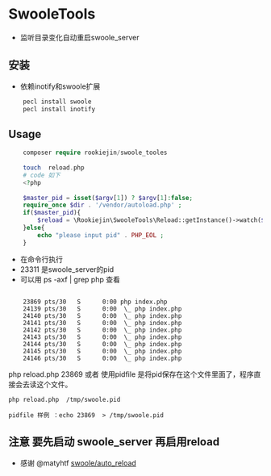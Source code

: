 # SwooleTools 
   
* 监听目录变化自动重启swoole_server 

## 安装

* 依赖inotify和swoole扩展
```js 
    pecl install swoole
    pecl install inotify
```

## Usage

```php 
    composer require rookiejin/swoole_tooles 
    
    touch  reload.php 
    # code 如下 
    <?php 
    
    $master_pid = isset($argv[1]) ? $argv[1]:false;
    require_once $dir . '/vendor/autoload.php' ;
    if($master_pid){
        $reload = \Rookiejin\SwooleTools\Reload::getInstance()->watch($dir,$master_pid,['.php']);
    }else{
        echo "please input pid" . PHP_EOL ;
    }
```
    
 * 在命令行执行 
 * 23311 是swoole_server的pid
 * 可以用 ps -axf | grep php 查看  
```shell
    
    23869 pts/30   S      0:00 php index.php
    24139 pts/30   S      0:00  \_ php index.php
    24140 pts/30   S      0:00  \_ php index.php
    24141 pts/30   S      0:00  \_ php index.php
    24142 pts/30   S      0:00  \_ php index.php
    24143 pts/30   S      0:00  \_ php index.php
    24144 pts/30   S      0:00  \_ php index.php
    24145 pts/30   S      0:00  \_ php index.php
    24146 pts/30   S      0:00  \_ php index.php

```
   php reload.php  23869   或者 使用pidfile
   是将pid保存在这个文件里面了，程序直接会去读这个文件。
   
    php reload.php  /tmp/swoole.pid 
    
    pidfile 样例 ：echo 23869  > /tmp/swoole.pid  

## 注意 要先启动 swoole_server 再启用reload 
* 感谢 @matyhtf [swoole/auto_reload](https://github.com/swoole/auto_reload)
    
    
    
    
    